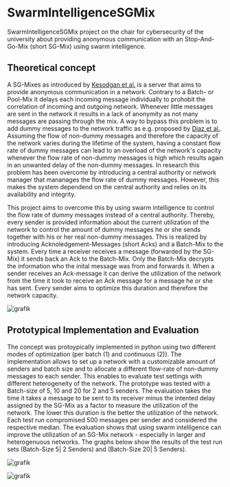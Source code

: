 # SwarmIntelligenceSGMix
SwarmIntelligenceSGMix project on the chair for cybersecurity of the university about providing anonymous communication with an Stop-And-Go-Mix (short SG-Mix) using swarm intelligence.

## Theoretical concept

A SG-Mixes as introduced by [Kesodgan et al.](https://link.springer.com/chapter/10.1007/3-540-49380-8_7) is a server that aims to provide anonymous communication in a network. 
Contrary to a Batch- or Pool-Mix it delays each incoming message individually to prohobit the correlation of incoming and outgoing network. Whenever little messages are sent in the network it results in a lack of anonymity as not many messages are passing through the mix. A way to bypass this problem is to add dummy messages to the network traffic as e.g. proposed by [Diaz et al.](https://link.springer.com/chapter/10.1007/1-4020-8145-6_18). Assuming the flow of non-dummy messages and therefore the capacity of the network varies during the lifetime of the system, having a constant flow rate of dummy messages can lead to an overload of the network's capacity whenever the flow rate of non-dummy messages is high which results again in an unwanted delay of the non-dummy messages. In research this problem has been overcome by introducing a central authority or network manager that mananages the flow rate of dummy messages. However, this makes the system dependend on the central authority and relies on its availability and integrity.

This project aims to overcome this by using swarm intelligence to control the flow rate of dummy messages instead of a central authority. Thereby, every sender is provided information about the current utilization of the network to control the amount of dummy messages he or she sends together with his or her real non-dummy messages. This is realized by introducing Acknoledgement-Messages (short Acks) and a Batch-Mix to the system. Every time a receiver receives a message (forwarded by the SG-Mix) it sends back an Ack to the Batch-Mix. Only the Batch-Mix decrypts the information who the inital message was from and forwards it. When a sender receives an Ack-message it can derive the utilization of the network from the time it took to receive an Ack message for a message he or she has sent. Every sender aims to optimize this duration and therefore the network capacity. 

![grafik](https://user-images.githubusercontent.com/56884203/114433514-34661c80-9bc2-11eb-9126-ffd7c46db56c.png)

## Prototypical Implementation and Evaluation

The concept was protoypically implemented in python using two different modes of optimization (per batch (1) and continuous (2)). The implementation allows to set up a network with a customizable amount of senders and batch size and to allocate a different flow-rate of non-dummy messages to each sender. This enables to evaluate test settings with different heterogeneity of the network. The prototype was tested with a Batch-size of 5, 10 and 20 for 2 and 5 senders. The evaluation takes the time it takes a message to be sent to its receiver minus the intented delay assigned by the SG-Mix as a factor to measure the utilization of the network. The lower this duration is the better the utilization of the network. Each test run compromised 500 messages per sender and considered the respective median. The evaluation shows that using swarm intelligence can improve the utilization of an SG-Mix network - especially in larger and heterogenuous networks. The graphs below show the results of the test run sets (Batch-Size 5| 2 Senders) and (Batch-Size 20| 5 Senders).


![grafik](https://user-images.githubusercontent.com/56884203/114436097-3ed5e580-9bc5-11eb-80d5-65b147b9c211.png)

![grafik](https://user-images.githubusercontent.com/56884203/114436403-8f4d4300-9bc5-11eb-9d0b-0f1c15848d66.png)




